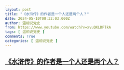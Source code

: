 ```yaml
---
layout: post
title: "《水浒传》的作者是一个人还是两个人？"
date: 2024-05-10T00:32:03.000Z
author: 温相说党史
from: https://www.youtube.com/watch?v=xvuQKLDPlkA
tags: [ 温相说党史 ]
comments: True
categories: [ 温相说党史 ]
---
```

<!--1715301123000-->
[《水浒传》的作者是一个人还是两个人？](https://www.youtube.com/watch?v=xvuQKLDPlkA)
------

<div>

</div>
